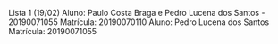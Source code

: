 Lista 1 (19/02)
Aluno: Paulo Costa Braga e Pedro Lucena dos Santos - 20190071055
Matrícula: 20190070110
Aluno: Pedro Lucena dos Santos 
Matrícula: 20190071055
